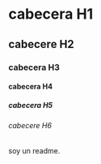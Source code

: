 # cabecera H1
## cabecere H2
### cabecera H3
#### cabecera H4
##### cabecera H5
###### cabecere H6
soy un readme.